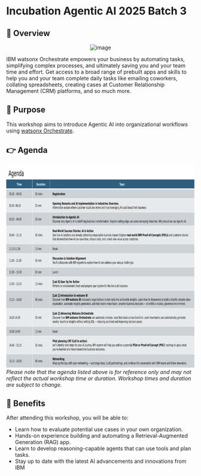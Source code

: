 # Incubation Agentic AI 2025 Batch 3

## 📖 Overview

<div align="center">
<img width="640" height="480" alt="image" src="https://github.com/user-attachments/assets/efdce002-a16c-4183-8f38-e51b1e62d211" />
</div>

IBM watsonx Orchestrate empowers your business by automating tasks, simplifying complex processes, and ultimately saving you and your team time and effort. Get access to a broad range of prebuilt apps and skills to help you and your team complete daily tasks like emailing coworkers, collating spreadsheets, creating cases at Customer Relationship Management (CRM) platforms, and so much more.

## 🎯 Purpose

This workshop aims to introduce Agentic AI into organizational workflows using [watsonx Orchestrate](https://www.ibm.com/products/watsonx-orchestrate).

## 👉 Agenda

<img width="1111" height="542" alt="image" src="https://github.com/Client-Engineering-Indonesia/Incubation-Agentic-AI-2025-batch-4-29Oct/blob/main/Assets/Agenda_29_WS.png" />

<i>
Please note that the agenda listed above is for reference only and may not reflect the actual workshop time or duration.
Workshop times and duration are subject to change.
</I>

## 🚀 Benefits

After attending this workshop, you will be able to:
- Learn how to evaluate potential use cases in your own organization.
- Hands-on experience building and automating a Retrieval-Augmented Generation (RAG) app.
- Learn to develop reasoning-capable agents that can use tools and plan tasks.
- Stay up to date with the latest AI advancements and innovations from IBM

